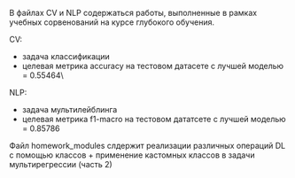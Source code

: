 В файлах CV и NLP содержаться работы, выполненные в рамках учебных сорвенований на курсе глубокого обучения.

CV:
- задача классификации
- целевая метрика accuracy на тестовом датасете с лучшей моделью = 0.55464\
  
NLP:
- задача мультилейблинга
- целевая метрика f1-macro на тестовом дататсете с лучшей моделью = 0.85786

Файл homework_modules слдержит реализации различных операций DL с помощью классов + применение кастомных классов в задачи мультирегрессии (часть 2)

